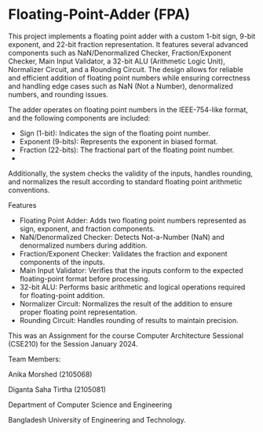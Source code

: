 # Floating-Point-Adder (FPA)

This project implements a floating point adder with a custom 1-bit sign, 9-bit exponent, and 22-bit fraction representation. It features several advanced components such as NaN/Denormalized Checker, Fraction/Exponent Checker, Main Input Validator, a 32-bit ALU (Arithmetic Logic Unit), Normalizer Circuit, and a Rounding Circuit. The design allows for reliable and efficient addition of floating point numbers while ensuring correctness and handling edge cases such as NaN (Not a Number), denormalized numbers, and rounding issues.

The adder operates on floating point numbers in the IEEE-754-like format, and the following components are included:

* Sign (1-bit): Indicates the sign of the floating point number.
* Exponent (9-bits): Represents the exponent in biased format.
* Fraction (22-bits): The fractional part of the floating point number.
* 
Additionally, the system checks the validity of the inputs, handles rounding, and normalizes the result according to standard floating point arithmetic conventions.

Features
* Floating Point Adder: Adds two floating point numbers represented as sign, exponent, and fraction components.
* NaN/Denormalized Checker: Detects Not-a-Number (NaN) and denormalized numbers during addition.
* Fraction/Exponent Checker: Validates the fraction and exponent components of the inputs.
* Main Input Validator: Verifies that the inputs conform to the expected floating-point format before processing.
* 32-bit ALU: Performs basic arithmetic and logical operations required for floating-point addition.
* Normalizer Circuit: Normalizes the result of the addition to ensure proper floating point representation.
* Rounding Circuit: Handles rounding of results to maintain precision.

This was an Assignment for the course Computer Architecture Sessional (CSE210) for the Session January 2024.

Team Members:

Anika Morshed (2105068)

Diganta Saha Tirtha (2105081)

Department of Computer Science and Engineering

Bangladesh University of Engineering and Technology.
